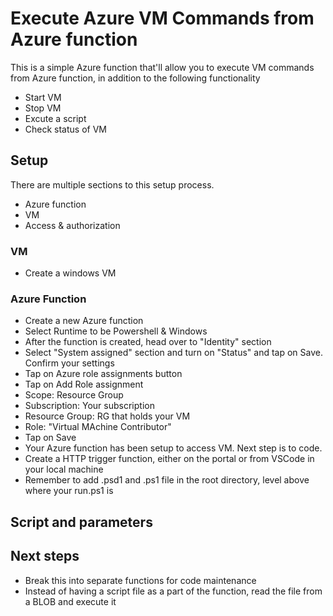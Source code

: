 # Execute Azure VM Commands from Azure function

This is a simple Azure function that'll allow you to execute VM commands from Azure function, in addition to the following functionality

- Start VM
- Stop VM
- Excute a script
- Check status of VM

## Setup

There are multiple sections to this setup process.

- Azure function
- VM
- Access & authorization

### VM

- Create a windows VM

### Azure Function

- Create a new Azure function
- Select Runtime to be Powershell & Windows
- After the function is created, head over to "Identity" section
- Select "System assigned" section and turn on "Status" and tap on Save. Confirm your settings
- Tap on Azure role assignments button
- Tap on Add Role assignment
- Scope: Resource Group
- Subscription: Your subscription
- Resource Group: RG that holds your VM
- Role: "Virtual MAchine Contributor"
- Tap on Save
- Your Azure function has been setup to access VM. Next step is to code.
- Create a HTTP trigger function, either on the portal or from VSCode in your local machine
- Remember to add .psd1 and .ps1 file in the root directory, level above where your run.ps1 is

## Script and parameters

## Next steps

- Break this into separate functions for code maintenance
- Instead of having a script file as a part of the function, read the file from a BLOB and execute it
